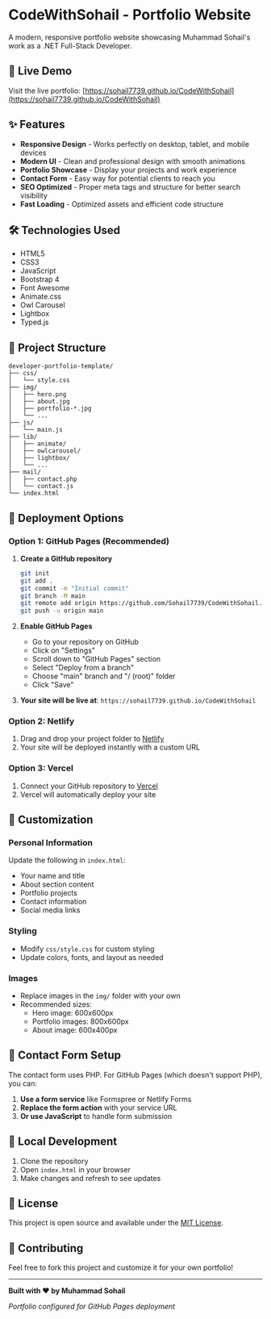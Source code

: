 # CodeWithSohail - Portfolio Website

A modern, responsive portfolio website showcasing Muhammad Sohail's work as a .NET Full-Stack Developer.

## 🚀 Live Demo

Visit the live portfolio: [https://sohail7739.github.io/CodeWithSohail](https://sohail7739.github.io/CodeWithSohail)

## ✨ Features

- **Responsive Design** - Works perfectly on desktop, tablet, and mobile devices
- **Modern UI** - Clean and professional design with smooth animations
- **Portfolio Showcase** - Display your projects and work experience
- **Contact Form** - Easy way for potential clients to reach you
- **SEO Optimized** - Proper meta tags and structure for better search visibility
- **Fast Loading** - Optimized assets and efficient code structure

## 🛠️ Technologies Used

- HTML5
- CSS3
- JavaScript
- Bootstrap 4
- Font Awesome
- Animate.css
- Owl Carousel
- Lightbox
- Typed.js

## 📁 Project Structure

```
developer-portfolio-template/
├── css/
│   └── style.css
├── img/
│   ├── hero.png
│   ├── about.jpg
│   ├── portfolio-*.jpg
│   └── ...
├── js/
│   └── main.js
├── lib/
│   ├── animate/
│   ├── owlcarousel/
│   ├── lightbox/
│   └── ...
├── mail/
│   ├── contact.php
│   └── contact.js
└── index.html
```

## 🚀 Deployment Options

### Option 1: GitHub Pages (Recommended)

1. **Create a GitHub repository**
   ```bash
   git init
   git add .
   git commit -m "Initial commit"
   git branch -M main
   git remote add origin https://github.com/Sohail7739/CodeWithSohail.git
   git push -u origin main
   ```

2. **Enable GitHub Pages**
   - Go to your repository on GitHub
   - Click on "Settings"
   - Scroll down to "GitHub Pages" section
   - Select "Deploy from a branch"
   - Choose "main" branch and "/ (root)" folder
   - Click "Save"

3. **Your site will be live at**: `https://sohail7739.github.io/CodeWithSohail`

### Option 2: Netlify

1. Drag and drop your project folder to [Netlify](https://netlify.com)
2. Your site will be deployed instantly with a custom URL

### Option 3: Vercel

1. Connect your GitHub repository to [Vercel](https://vercel.com)
2. Vercel will automatically deploy your site

## 🎨 Customization

### Personal Information
Update the following in `index.html`:
- Your name and title
- About section content
- Portfolio projects
- Contact information
- Social media links

### Styling
- Modify `css/style.css` for custom styling
- Update colors, fonts, and layout as needed

### Images
- Replace images in the `img/` folder with your own
- Recommended sizes:
  - Hero image: 600x600px
  - Portfolio images: 800x600px
  - About image: 600x400px

## 📧 Contact Form Setup

The contact form uses PHP. For GitHub Pages (which doesn't support PHP), you can:

1. **Use a form service** like Formspree or Netlify Forms
2. **Replace the form action** with your service URL
3. **Or use JavaScript** to handle form submission

## 🔧 Local Development

1. Clone the repository
2. Open `index.html` in your browser
3. Make changes and refresh to see updates

## 📝 License

This project is open source and available under the [MIT License](LICENSE.txt).

## 🤝 Contributing

Feel free to fork this project and customize it for your own portfolio!

---

**Built with ❤️ by Muhammad Sohail**

*Portfolio configured for GitHub Pages deployment*
